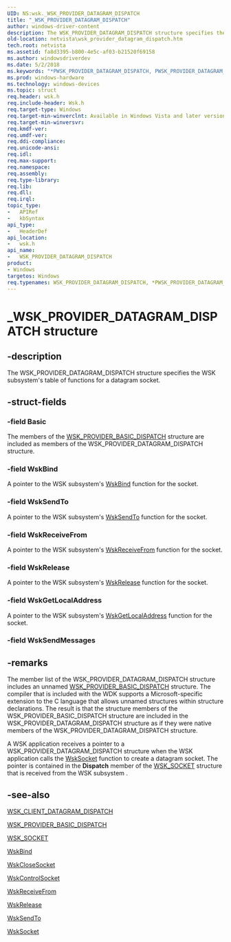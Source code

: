 ```yaml
---
UID: NS:wsk._WSK_PROVIDER_DATAGRAM_DISPATCH
title: "_WSK_PROVIDER_DATAGRAM_DISPATCH"
author: windows-driver-content
description: The WSK_PROVIDER_DATAGRAM_DISPATCH structure specifies the WSK subsystem's table of functions for a datagram socket.
old-location: netvista\wsk_provider_datagram_dispatch.htm
tech.root: netvista
ms.assetid: fa8d3395-b800-4e5c-af03-b21520f69158
ms.author: windowsdriverdev
ms.date: 5/2/2018
ms.keywords: "*PWSK_PROVIDER_DATAGRAM_DISPATCH, PWSK_PROVIDER_DATAGRAM_DISPATCH, PWSK_PROVIDER_DATAGRAM_DISPATCH structure pointer [Network Drivers Starting with Windows Vista], WSK_PROVIDER_DATAGRAM_DISPATCH, WSK_PROVIDER_DATAGRAM_DISPATCH structure [Network Drivers Starting with Windows Vista], _WSK_PROVIDER_DATAGRAM_DISPATCH, netvista.wsk_provider_datagram_dispatch, wsk/PWSK_PROVIDER_DATAGRAM_DISPATCH, wsk/WSK_PROVIDER_DATAGRAM_DISPATCH, wskref_20703414-7e22-4163-8d24-0ddec03672b6.xml"
ms.prod: windows-hardware
ms.technology: windows-devices
ms.topic: struct
req.header: wsk.h
req.include-header: Wsk.h
req.target-type: Windows
req.target-min-winverclnt: Available in Windows Vista and later versions of the Windows operating   systems.
req.target-min-winversvr: 
req.kmdf-ver: 
req.umdf-ver: 
req.ddi-compliance: 
req.unicode-ansi: 
req.idl: 
req.max-support: 
req.namespace: 
req.assembly: 
req.type-library: 
req.lib: 
req.dll: 
req.irql: 
topic_type:
-	APIRef
-	kbSyntax
api_type:
-	HeaderDef
api_location:
-	wsk.h
api_name:
-	WSK_PROVIDER_DATAGRAM_DISPATCH
product:
- Windows
targetos: Windows
req.typenames: WSK_PROVIDER_DATAGRAM_DISPATCH, *PWSK_PROVIDER_DATAGRAM_DISPATCH
---
```


# _WSK_PROVIDER_DATAGRAM_DISPATCH structure


## -description


The WSK_PROVIDER_DATAGRAM_DISPATCH structure specifies the WSK subsystem's table of functions for a
  datagram socket.


## -struct-fields




### -field Basic

The members of the 
     <a href="https://msdn.microsoft.com/15cd5336-fe29-4a59-8071-04c802552a5a">
     WSK_PROVIDER_BASIC_DISPATCH</a> structure are included as members of the
     WSK_PROVIDER_DATAGRAM_DISPATCH structure.


### -field WskBind

A pointer to the WSK subsystem's 
     <a href="https://msdn.microsoft.com/library/windows/hardware/ff571121">WskBind</a> function for the socket.


### -field WskSendTo

A pointer to the WSK subsystem's 
     <a href="https://msdn.microsoft.com/library/windows/hardware/ff571148">WskSendTo</a> function for the socket.


### -field WskReceiveFrom

A pointer to the WSK subsystem's 
     <a href="https://msdn.microsoft.com/library/windows/hardware/ff571141">WskReceiveFrom</a> function for the
     socket.


### -field WskRelease

A pointer to the WSK subsystem's 
     <a href="https://msdn.microsoft.com/library/windows/hardware/ff571144">WskRelease</a> function for the socket.


### -field WskGetLocalAddress

A pointer to the WSK subsystem's 
     <a href="https://msdn.microsoft.com/library/windows/hardware/ff571133">WskGetLocalAddress</a> function for the
     socket.


### -field WskSendMessages

 




## -remarks



The member list of the WSK_PROVIDER_DATAGRAM_DISPATCH structure includes an unnamed 
    <a href="https://msdn.microsoft.com/15cd5336-fe29-4a59-8071-04c802552a5a">
    WSK_PROVIDER_BASIC_DISPATCH</a> structure. The compiler that is included with the WDK supports a
    Microsoft-specific extension to the C language that allows unnamed structures within structure
    declarations. The result is that the structure members of the WSK_PROVIDER_BASIC_DISPATCH structure are
    included in the WSK_PROVIDER_DATAGRAM_DISPATCH structure as if they were native members of the
    WSK_PROVIDER_DATAGRAM_DISPATCH structure.

A WSK application receives a pointer to a WSK_PROVIDER_DATAGRAM_DISPATCH structure when the WSK
    application calls the 
    <a href="https://msdn.microsoft.com/library/windows/hardware/ff571149">WskSocket</a> function to create a datagram socket.
    The pointer is contained in the 
    <b>Dispatch</b> member of the 
    <a href="https://msdn.microsoft.com/library/windows/hardware/ff571182">WSK_SOCKET</a> structure that is received from the
    WSK subsystem .




## -see-also




<a href="https://msdn.microsoft.com/library/windows/hardware/ff571158">WSK_CLIENT_DATAGRAM_DISPATCH</a>



<a href="https://msdn.microsoft.com/library/windows/hardware/ff571171">WSK_PROVIDER_BASIC_DISPATCH</a>



<a href="https://msdn.microsoft.com/library/windows/hardware/ff571182">WSK_SOCKET</a>



<a href="https://msdn.microsoft.com/library/windows/hardware/ff571121">WskBind</a>



<a href="https://msdn.microsoft.com/library/windows/hardware/ff571124">WskCloseSocket</a>



<a href="https://msdn.microsoft.com/library/windows/hardware/ff571127">WskControlSocket</a>



<a href="https://msdn.microsoft.com/library/windows/hardware/ff571141">WskReceiveFrom</a>



<a href="https://msdn.microsoft.com/library/windows/hardware/ff571144">WskRelease</a>



<a href="https://msdn.microsoft.com/library/windows/hardware/ff571148">WskSendTo</a>



<a href="https://msdn.microsoft.com/library/windows/hardware/ff571149">WskSocket</a>
 

 

